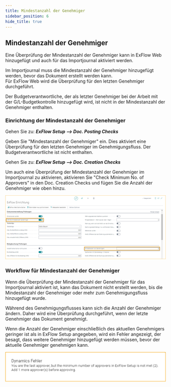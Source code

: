 ```yaml
---
title: Mindestanzahl der Genehmiger
sidebar_position: 6
hide_title: true
---
```

## Mindestanzahl der Genehmiger
Eine Überprüfung der Mindestanzahl der Genehmiger kann in ExFlow Web hinzugefügt und auch für das Importjournal aktiviert werden.

Im Importjournal muss die Mindestanzahl der Genehmiger hinzugefügt werden, bevor das Dokument erstellt werden kann.<br/>
Für ExFlow Web wird die Überprüfung für den letzten Genehmiger durchgeführt.

Der Budgetverantwortliche, der als letzter Genehmiger bei der Arbeit mit der G/L-Budgetkontrolle hinzugefügt wird, ist nicht in der Mindestanzahl der Genehmiger enthalten.

### Einrichtung der Mindestanzahl der Genehmiger
Gehen Sie zu: ***ExFlow Setup --> Doc. Posting Checks***

Geben Sie "Mindestanzahl der Genehmiger" ein. Dies aktiviert eine Überprüfung für den letzten Genehmiger im Genehmigungsfluss. Der Budgetverantwortliche ist nicht enthalten.

Gehen Sie zu: ***ExFlow Setup --> Doc. Creation Checks***

Um auch eine Überprüfung der Mindestanzahl der Genehmiger im Importjournal zu aktivieren, aktivieren Sie "Check Minimum No. of Approvers" in den Doc. Creation Checks und fügen Sie die Anzahl der Genehmiger wie oben hinzu.

![ExFlow Setup](../../images/exflow-setup-doc-creation-doc-posting-checks-001.png)

### Workflow für Mindestanzahl der Genehmiger
Wenn die Überprüfung der Mindestanzahl der Genehmiger für das Importjournal aktiviert ist, kann das Dokument nicht erstellt werden, bis die Mindestanzahl der Genehmiger oder mehr zum Genehmigungsfluss hinzugefügt wurde.

Während des Genehmigungsflusses kann sich die Anzahl der Genehmiger ändern. Daher wird eine Überprüfung durchgeführt, wenn der letzte Genehmiger das Dokument genehmigt.

Wenn die Anzahl der Genehmiger einschließlich des aktuellen Genehmigers geringer ist als in ExFlow Setup angegeben, wird ein Fehler angezeigt, der besagt, dass weitere Genehmiger hinzugefügt werden müssen, bevor der aktuelle Genehmiger genehmigen kann.

![ExFlow Setup](../../images/dynamic-error-web-001.png)
